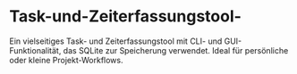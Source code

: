 # Task-und-Zeiterfassungstool-
Ein vielseitiges Task- und Zeiterfassungstool mit CLI- und GUI-Funktionalität, das SQLite zur Speicherung verwendet. Ideal für persönliche oder kleine Projekt-Workflows.
